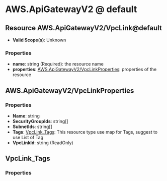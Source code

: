 # AWS.ApiGatewayV2 @ default

## Resource AWS.ApiGatewayV2/VpcLink@default
* **Valid Scope(s)**: Unknown
### Properties
* **name**: string (Required): the resource name
* **properties**: [AWS.ApiGatewayV2/VpcLinkProperties](#awsapigatewayv2vpclinkproperties): properties of the resource

## AWS.ApiGatewayV2/VpcLinkProperties
### Properties
* **Name**: string
* **SecurityGroupIds**: string[]
* **SubnetIds**: string[]
* **Tags**: [VpcLink_Tags](#vpclinktags): This resource type use map for Tags, suggest to use List of Tag
* **VpcLinkId**: string (ReadOnly)

## VpcLink_Tags
### Properties

